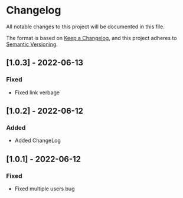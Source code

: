 # Changelog
All notable changes to this project will be documented in this file.

The format is based on [Keep a Changelog](https://keepachangelog.com/en/1.0.0/),
and this project adheres to [Semantic Versioning](https://semver.org/spec/v2.0.0.html).

## [1.0.3] - 2022-06-13
### Fixed 
- Fixed link verbage

## [1.0.2] - 2022-06-12
### Added
- Added ChangeLog


## [1.0.1] - 2022-06-12
### Fixed
- Fixed multiple users bug

